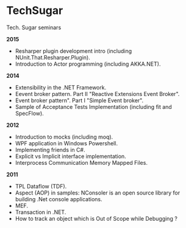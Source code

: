 TechSugar
=========

Tech. Sugar seminars

**2015**
* Resharper plugin development intro (including NUnit.That.Resharper.Plugin).
* Introduction to Actor programming (including AKKA.NET).

**2014**
* Extensibility in the .NET Framework.
* Eevent broker pattern. Part II "Reactive Extensions Event Broker".
* Event broker pattern". Part I "Simple Event broker".
* Sample of Acceptance Tests Implementation (including fit and SpecFlow).

**2012**
* Introduction to mocks (including moq).
* WPF application in Windows Powershell.
* Implementing friends in C#.
* Explicit vs Implicit interface implementation.
* Interprocess Communication Memory Mapped Files.

**2011**
* TPL Dataflow (TDF).
* Aspect (AOP) in samples: NConsoler is an open source library for building .Net console applications.
* MEF.
* Transaction in .NET.
* How to track an object which is Out of Scope while Debugging ?

